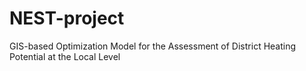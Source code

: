 # NEST-project
 GIS-based Optimization Model for the Assessment of District Heating Potential at the Local Level
